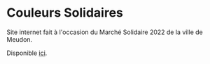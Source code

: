 # Couleurs Solidaires

Site internet fait à l'occasion du Marché Solidaire 2022 de la ville de Meudon.

Disponible [ici](https://couleurs-solidaires.georgiabjarstal.com/).

